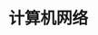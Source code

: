 <!--
 * @Author: zhangqiongyue
 * @Date: 2021-03-16 09:56:17
 * @LastEditTime: 2021-03-16 09:56:37
 * @LastEditors: zhangqiongyue
 * @Description: 计算机网络
 * @FilePath: /frontend-training/computer_networking/readme.md
-->

# 计算机网络